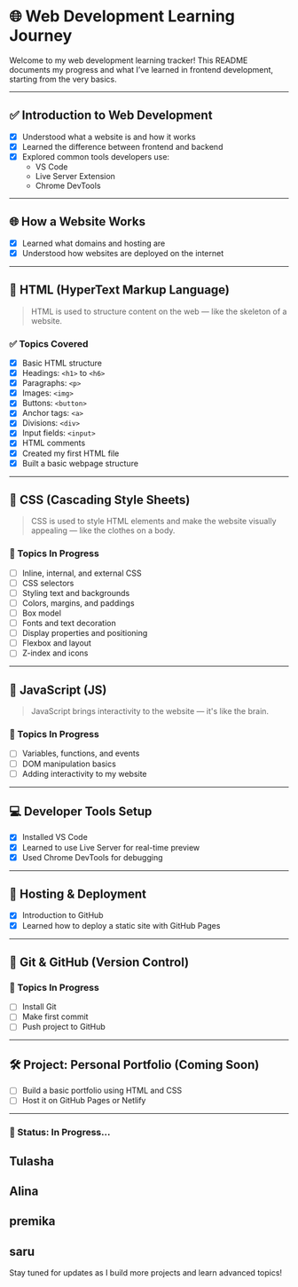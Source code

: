 # 🌐 Web Development Learning Journey

Welcome to my web development learning tracker! This README documents my progress and what I’ve learned in frontend development, starting from the very basics.

---

## ✅ Introduction to Web Development

- [x] Understood what a website is and how it works
- [x] Learned the difference between frontend and backend
- [x] Explored common tools developers use:
  - VS Code
  - Live Server Extension
  - Chrome DevTools

---

## 🌐 How a Website Works

- [x] Learned what domains and hosting are
- [x] Understood how websites are deployed on the internet

---

## 🧱 HTML (HyperText Markup Language)

> HTML is used to structure content on the web — like the skeleton of a website.

### ✅ Topics Covered

- [x] Basic HTML structure
- [x] Headings: `<h1>` to `<h6>`
- [x] Paragraphs: `<p>`
- [x] Images: `<img>`
- [x] Buttons: `<button>`
- [x] Anchor tags: `<a>`
- [x] Divisions: `<div>`
- [x] Input fields: `<input>`
- [x] HTML comments
- [x] Created my first HTML file
- [x] Built a basic webpage structure

---

## 🎨 CSS (Cascading Style Sheets)

> CSS is used to style HTML elements and make the website visually appealing — like the clothes on a body.

### 🔄 Topics In Progress

- [ ] Inline, internal, and external CSS
- [ ] CSS selectors
- [ ] Styling text and backgrounds
- [ ] Colors, margins, and paddings
- [ ] Box model
- [ ] Fonts and text decoration
- [ ] Display properties and positioning
- [ ] Flexbox and layout
- [ ] Z-index and icons

---

## 🧠 JavaScript (JS)

> JavaScript brings interactivity to the website — it's like the brain.

### 🔄 Topics In Progress

- [ ] Variables, functions, and events
- [ ] DOM manipulation basics
- [ ] Adding interactivity to my website

---

## 💻 Developer Tools Setup

- [x] Installed VS Code
- [x] Learned to use Live Server for real-time preview
- [x] Used Chrome DevTools for debugging

---

## 🚀 Hosting & Deployment

- [x] Introduction to GitHub
- [x] Learned how to deploy a static site with GitHub Pages

---

## 📁 Git & GitHub (Version Control)

### 🔄 Topics In Progress

- [ ] Install Git
- [ ] Make first commit
- [ ] Push project to GitHub

---

## 🛠️ Project: Personal Portfolio (Coming Soon)

- [ ] Build a basic portfolio using HTML and CSS
- [ ] Host it on GitHub Pages or Netlify

---

### 🚧 Status: In Progress...
##  Tulasha
##  Alina
## premika
## saru
Stay tuned for updates as I build more projects and learn advanced topics!


